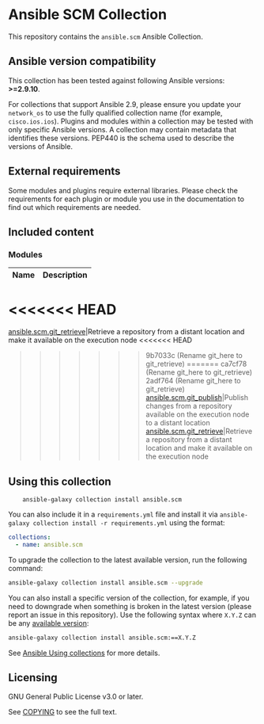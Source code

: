 # Ansible SCM Collection

This repository contains the `ansible.scm` Ansible Collection.

<!--start requires_ansible-->
## Ansible version compatibility

This collection has been tested against following Ansible versions: **>=2.9.10**.

For collections that support Ansible 2.9, please ensure you update your `network_os` to use the
fully qualified collection name (for example, `cisco.ios.ios`).
Plugins and modules within a collection may be tested with only specific Ansible versions.
A collection may contain metadata that identifies these versions.
PEP440 is the schema used to describe the versions of Ansible.
<!--end requires_ansible-->

## External requirements

Some modules and plugins require external libraries. Please check the requirements for each plugin or module you use in the documentation to find out which requirements are needed.

## Included content

<!--start collection content-->
### Modules
Name | Description
--- | ---
<<<<<<< HEAD
=======
[ansible.scm.git_retrieve](https://github.com/ansible-collections/ansible.scm/blob/main/docs/ansible.scm.git_retrieve_module.rst)|Retrieve a repository from a distant location and make it available on the execution node
<<<<<<< HEAD
>>>>>>> 9b7033c (Rename git_here to git_retrieve)
=======
>>>>>>> ca7cf78 (Rename git_here to git_retrieve)
>>>>>>> 2adf764 (Rename git_here to git_retrieve)
[ansible.scm.git_publish](https://github.com/ansible-collections/ansible.scm/blob/main/docs/ansible.scm.git_publish_module.rst)|Publish changes from a repository available on the execution node to a distant location
[ansible.scm.git_retrieve](https://github.com/ansible-collections/ansible.scm/blob/main/docs/ansible.scm.git_retrieve_module.rst)|Retrieve a repository from a distant location and make it available on the execution node

<!--end collection content-->

## Using this collection

```
    ansible-galaxy collection install ansible.scm
```

You can also include it in a `requirements.yml` file and install it via `ansible-galaxy collection install -r requirements.yml` using the format:

```yaml
collections:
  - name: ansible.scm
```

To upgrade the collection to the latest available version, run the following command:

```bash
ansible-galaxy collection install ansible.scm --upgrade
```

You can also install a specific version of the collection, for example, if you need to downgrade when something is broken in the latest version (please report an issue in this repository). Use the following syntax where `X.Y.Z` can be any [available version](https://galaxy.ansible.com/ansible/scm):

```bash
ansible-galaxy collection install ansible.scm:==X.Y.Z
```

See [Ansible Using collections](https://docs.ansible.com/ansible/latest/user_guide/collections_using.html) for more details.

## Licensing

GNU General Public License v3.0 or later.

See [COPYING](https://www.gnu.org/licenses/gpl-3.0.txt) to see the full text.
